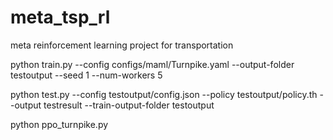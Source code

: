 # meta_tsp_rl
meta reinforcement learning project for transportation


python train.py --config configs/maml/Turnpike.yaml --output-folder testoutput  --seed 1 --num-workers 5

python test.py --config testoutput/config.json --policy testoutput/policy.th --output testresult --train-output-folder testoutput

python ppo_turnpike.py